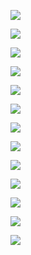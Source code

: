 ![](https://github.com/ceyhxun/cyber_lab5/blob/main/1.jpeg)


![](https://github.com/ceyhxun/cyber_lab5/blob/main/2.jpeg)


![](https://github.com/ceyhxun/cyber_lab5/blob/main/3.jpeg)


![](https://github.com/ceyhxun/cyber_lab5/blob/main/4.jpeg)


![](https://github.com/ceyhxun/cyber_lab5/blob/main/5.jpeg)


![](https://github.com/ceyhxun/cyber_lab5/blob/main/6.jpeg)


![](https://github.com/ceyhxun/cyber_lab5/blob/main/7.jpeg)


![](https://github.com/ceyhxun/cyber_lab5/blob/main/8.jpeg)


![](https://github.com/ceyhxun/cyber_lab5/blob/main/9.jpeg)


![](https://github.com/ceyhxun/cyber_lab5/blob/main/10.jpeg)


![](https://github.com/ceyhxun/cyber_lab5/blob/main/11.jpeg)


![](https://github.com/ceyhxun/cyber_lab5/blob/main/12.jpeg)

![](https://github.com/ceyhxun/cyber_lab5/blob/main/1.jpeg)

